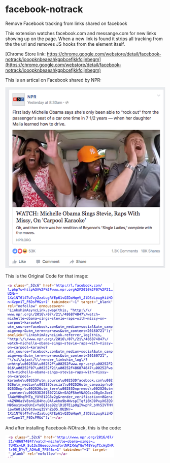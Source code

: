 # facebook-notrack
Remove Facebook tracking from links shared on facebook

This extension watches facebook.com and messange.com for new links showing up on the page. 
When a new link is found it strips all tracking from the the url and removes JS hooks from the element itself.

[Chrome Store link: https://chrome.google.com/webstore/detail/facebook-notrack/iooopknbeaeahkgpbcefjkkfcjjnbegm](https://chrome.google.com/webstore/detail/facebook-notrack/iooopknbeaeahkgpbcefjkkfcjjnbegm)

This is an artical on Facebook shared by NPR:

![NPR article on facebook](https://github.com/alexbbt/facebook-notrack/raw/master/images/NPR.png?raw=true)

This is the Original Code for that image:

![NPR article on facebook](https://github.com/alexbbt/facebook-notrack/raw/master/images/Before.png?raw=true)

And after installing Facebook-NOtrack, this is the code:

![NPR article on facebook](https://github.com/alexbbt/facebook-notrack/raw/master/images/After.png?raw=true)